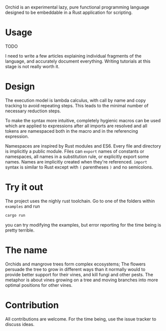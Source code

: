 Orchid is an experimental lazy, pure functional programming language designed to be embeddable in a Rust application for scripting.

# Usage

TODO

I need to write a few articles explaining individual fragments of the language, and accurately document everything. Writing tutorials at this stage is not really worth it.

# Design

The execution model is lambda calculus, with call by name and copy tracking to avoid repeating steps. This leads to the minimal number of necessary reduction steps.

To make the syntax more intuitive, completely hygienic macros can be used which are applied to expressions after all imports are resolved and all tokens are namespaced both in the macro and in the referencing expression.

Namespaces are inspired by Rust modules and ES6. Every file and directory is implicitly a public module. Files can `export` names of constants or namespaces, all names in a substitution rule, or explicitly export some names. Names are implicitly created when they're referenced. `import` syntax is similar to Rust except with `(` parentheses `)` and no semicolons.

# Try it out

The project uses the nighly rust toolchain. Go to one of the folders within `examples` and run

```sh
cargo run 
```

you can try modifying the examples, but error reporting for the time being is pretty terrible.

# The name

Orchids and mangrove trees form complex ecosystems; The flowers persuade the tree to grow in different ways than it normally would to provide better support for their vines, and kill fungi and other pests. The metaphor is about vines growing on a tree and moving branches into more optimal positions for other vines.

# Contribution

All contributions are welcome. For the time being, use the issue tracker to discuss ideas.